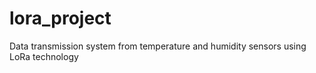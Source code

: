 # lora_project
Data transmission system from temperature and humidity sensors using LoRa technology
